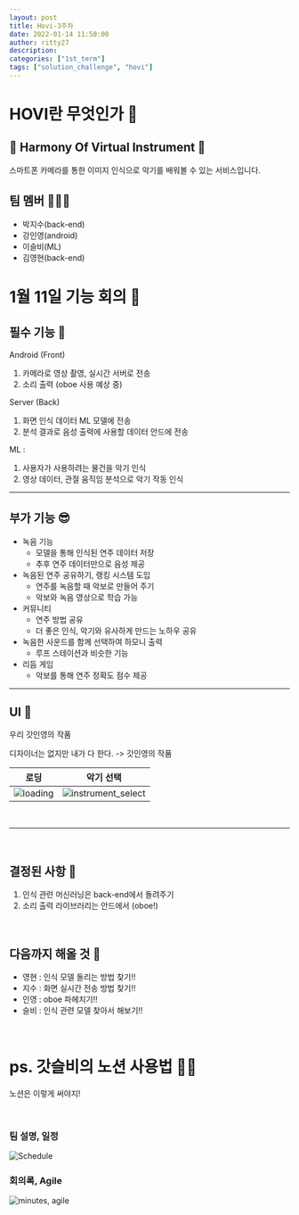 ```yaml
---
layout: post
title: Hovi-3주차
date: 2022-01-14 11:50:00
author: ritty27
description:
categories: ["1st_term"]
tags: ["solution_challenge", "hovi"]
---
```

# HOVI란 무엇인가 🎻

## 🥁 Harmony Of Virtual Instrument 🎹
스마트폰 카메라를 통한 이미지 인식으로 악기를 배워볼 수 있는 서비스입니다.

## 팀 멤버 🧑‍🤝‍🧑

-   박지수(back-end)
-   강인영(android)
-   이슬비(ML)
-   김영현(back-end)

# 1월 11일 기능 회의 💪

## 필수 기능 🎻

Android (Front)
 1. 카메라로 영상 촬영, 실시간 서버로 전송
 2. 소리 출력 (oboe 사용 예상 중)

Server (Back)
 1. 화면 인식 데이터 ML 모델에 전송
 2. 분석 결과로 음성 출력에 사용할 데이터 안드에 전송

ML : 
 1. 사용자가 사용하려는 물건을 악기 인식
 2. 영상 데이터, 관절 움직임 분석으로 악기 작동 인식

 ---


## 부가 기능 😎

- 녹음 기능 
    - 모델을 통해 인식된 연주 데이터 저장
    - 추후 연주 데이터만으로 음성 제공
- 녹음된 연주 공유하기, 랭킹 시스템 도입
    - 연주를 녹음할 때 악보로 만들어 주기
    - 악보와 녹음 영상으로 학습 가능
- 커뮤니티
    - 연주 방법 공유
    - 더 좋은 인식, 악기와 유사하게 만드는 노하우 공유
- 녹음한 사운드를 함께 선택하여 하모니 출력
    - 루프 스테이션과 비슷한 기능
- 리듬 게임
    - 악보를 통해 연주 정확도 점수 제공

---

## UI 👀

우리 갓인영의 작품

디자이너는 없지만 내가 다 한다. -> 갓인영의 작품


|로딩|악기 선택|
|:-----:|:-----:|
|![loading](https://images.velog.io/images/jisoo/post/2d78c404-6e4b-44cc-b014-bf2ae652f5cd/2022-01-15-15-53-39.png)|![instrument_select](https://images.velog.io/images/jisoo/post/25e0b37c-1819-46af-96ef-6b8334ac96c8/2022-01-15-15-54-17.png)|

<br>

---
<br>

## 결정된 사항 🤔

1. 인식 관련 머신러닝은 back-end에서 돌려주기
2. 소리 출력 라이브러리는 안드에서 (oboe!)

<br>

## 다음까지 해올 것 🤑

- 영현 : 인식 모델 돌리는 방법 찾기!!
- 지수 : 화면 실시간 전송 방법 찾기!!
- 인영 : oboe 파헤치기!!
- 슬비 : 인식 관련 모델 찾아서 해보기!!

<br>

# ps. 갓슬비의 노션 사용법 💁‍♀️
노션은 이렇게 써야지!

<br>

### 팀 설명, 일정
![Schedule](https://images.velog.io/images/jisoo/post/85133dc6-d492-4f12-b4b0-7707634dba43/2022-01-15-16-03-49.png)

### 회의록, Agile
![minutes, agile](https://images.velog.io/images/jisoo/post/5ce36fff-6592-47be-9067-c9e8a5c15db1/2022-01-15-16-04-05.png)